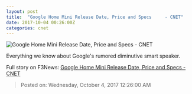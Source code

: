 ```yaml
---
layout: post
title:  "Google Home Mini Release Date, Price and Specs     - CNET"
date: 2017-10-04 00:26:00Z
categories: cnet
---
```


![Google Home Mini Release Date, Price and Specs     - CNET](https://cnet2.cbsistatic.com/img/ViA6TOOXgRBMSp5oB2qCfZx_aVU=/770x433/2017/09/19/11bff3f6-2191-4b6d-aed7-b7f87992e90f/google-home-mini1-980x637.jpg)

Everything we know about Google's rumored diminutive smart speaker.


Full story on F3News: [Google Home Mini Release Date, Price and Specs     - CNET](http://www.f3nws.com/n/BDsdNE)

> Posted on: Wednesday, October 4, 2017 12:26:00 AM
